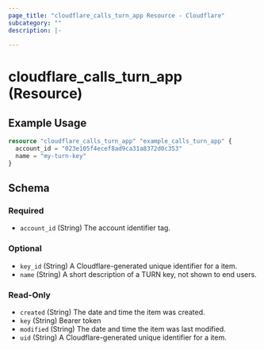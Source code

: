 ```yaml
---
page_title: "cloudflare_calls_turn_app Resource - Cloudflare"
subcategory: ""
description: |-
  
---
```


# cloudflare_calls_turn_app (Resource)



## Example Usage

```terraform
resource "cloudflare_calls_turn_app" "example_calls_turn_app" {
  account_id = "023e105f4ecef8ad9ca31a8372d0c353"
  name = "my-turn-key"
}
```

<!-- schema generated by tfplugindocs -->
## Schema

### Required

- `account_id` (String) The account identifier tag.

### Optional

- `key_id` (String) A Cloudflare-generated unique identifier for a item.
- `name` (String) A short description of a TURN key, not shown to end users.

### Read-Only

- `created` (String) The date and time the item was created.
- `key` (String) Bearer token
- `modified` (String) The date and time the item was last modified.
- `uid` (String) A Cloudflare-generated unique identifier for a item.


